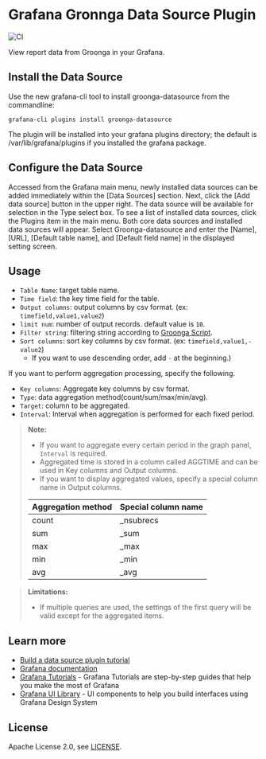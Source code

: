 # Grafana Gronnga Data Source Plugin

![CI](https://github.com/groonga/grafana-datasource-plugin-groonga/workflows/CI/badge.svg)

View report data from Groonga in your Grafana.

## Install the Data Source
Use the new grafana-cli tool to install groonga-datasource from the commandline:

```
grafana-cli plugins install groonga-datasource
```

The plugin will be installed into your grafana plugins directory; the default is /var/lib/grafana/plugins if you installed the grafana package.

## Configure the Data Source

Accessed from the Grafana main menu, newly installed data sources can be added immediately within the [Data Sources] section.
Next, click the [Add data source] button in the upper right. The data source will be available for selection in the Type select box.
To see a list of installed data sources, click the Plugins item in the main menu. Both core data sources and installed data sources will appear.
Select Groonga-datasource and enter the [Name], [URL], [Default table name], and [Default field name] in the displayed setting screen.


## Usage

- `Table Name`: target table name.
- `Time field`: the key time field for the table.
- `Output columns`: output columns by csv format. (ex: `timefield,value1,value2`)
- `limit num`: number of output records. default value is `10`.
- `Filter string`: filtering string according to [Groonga Script](https://groonga.org/ja/docs/reference/grn_expr/script_syntax.html).
- `Sort columns`: sort key columns by csv format. (ex: `timefield,value1,-value2`)
  - If you want to use descending order, add `-` at the beginning.)

If you want to perform aggregation processing, specify the following.
- `Key columns`: Aggregate key columns by csv format.
- `Type`: data aggregation method(count/sum/max/min/avg).
- `Target`: column to be aggregated.
- `Interval`: Interval when aggregation is performed for each fixed period.

> **Note:**
> - If you want to aggregate every certain period in the graph panel, `Interval` is required.
> - Aggregated time is stored in a column called AGGTIME and can be used in Key columns and Output columns.
> - If you want to display aggregated values, specify a special column name in Output columns.
> 
> |Aggregation method|Special column name|
> |---|---|
> |count|_nsubrecs|
> |sum|_sum|
> |max|_max|
> |min|_min|
> |avg|_avg|

> **Limitations:**
> - If multiple queries are used, the settings of the first query will be valid except for the aggregated items.

## Learn more
- [Build a data source plugin tutorial](https://grafana.com/tutorials/build-a-data-source-plugin)
- [Grafana documentation](https://grafana.com/docs/)
- [Grafana Tutorials](https://grafana.com/tutorials/) - Grafana Tutorials are step-by-step guides that help you make the most of Grafana
- [Grafana UI Library](https://developers.grafana.com/ui) - UI components to help you build interfaces using Grafana Design System

## License

Apache License 2.0, see [LICENSE](LICENSE).
